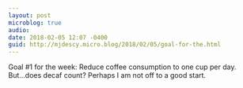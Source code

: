 ```yaml
---
layout: post
microblog: true
audio: 
date: 2018-02-05 12:07 -0400
guid: http://mjdescy.micro.blog/2018/02/05/goal-for-the.html
---
```

Goal #1 for the week: Reduce coffee consumption to one cup per day. But...does decaf count? Perhaps I am not off to a good start.
